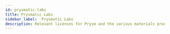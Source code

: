 ```yaml
---
id: prysmatic-labs
title: Prysmatic Labs
sidebar_label:  Prysmatic Labs
description: Relevant licenses for Prysm and the various materials produced by Prysmatic Labs.
---
```

